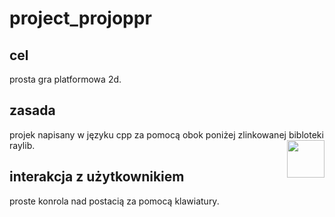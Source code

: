 # project_projoppr
## cel
prosta gra platformowa 2d.

## zasada
projek napisany w języku cpp za pomocą obok poniżej zlinkowanej bibloteki raylib.
[<img align="right" style="width:60px" src="https://github.com/raysan5/raylib/blob/master/logo/raylib_logo_animation.gif" width="88px">](https://github.com/raysan5/raylib)

## interakcja z użytkownikiem
proste konrola nad postacią za pomocą klawiatury.



